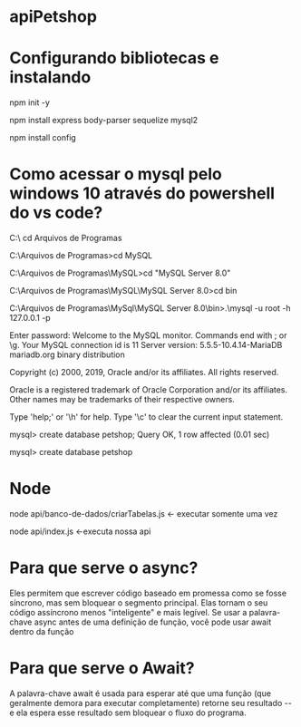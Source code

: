 # apiPetshop
# Configurando bibliotecas e instalando 

npm init -y

npm install express body-parser sequelize mysql2

npm install config

# Como acessar o mysql pelo windows 10 através do powershell do vs code?

C:\ cd Arquivos de Programas

C:\Arquivos de Programas>cd MySQL

C:\Arquivos de Programas\MySQL>cd "MySQL Server 8.0"

C:\Arquivos de Programas\MySQL\MySQL Server 8.0>cd bin

C:\Arquivos de Programas\MySql\MySQL Server 8.0\bin>.\mysql -u root -h 127.0.0.1 -p

Enter password: 
Welcome to the MySQL monitor.  Commands end with ; or \g.
Your MySQL connection id is 11
Server version: 5.5.5-10.4.14-MariaDB mariadb.org binary distribution

Copyright (c) 2000, 2019, Oracle and/or its affiliates. All rights reserved.

Oracle is a registered trademark of Oracle Corporation and/or its
affiliates. Other names may be trademarks of their respective
owners.

Type 'help;' or '\h' for help. Type '\c' to clear the current input statement.

mysql> create database petshop;
Query OK, 1 row affected (0.01 sec)

mysql> create database petshop

# Node

node api/banco-de-dados/criarTabelas.js <- executar somente uma vez

node api/index.js <-executa nossa api

# Para que serve o async?

Eles permitem que escrever código baseado em promessa como se fosse síncrono, mas sem bloquear o segmento principal. Elas tornam o seu código assíncrono menos "inteligente" e mais legível. Se usar a palavra-chave async antes de uma definição de função, você pode usar await dentro da função

# Para que serve o Await?
A palavra-chave await é usada para esperar até que uma função (que geralmente demora para executar completamente) retorne seu resultado -- e ela espera esse resultado sem bloquear o fluxo do programa. 


